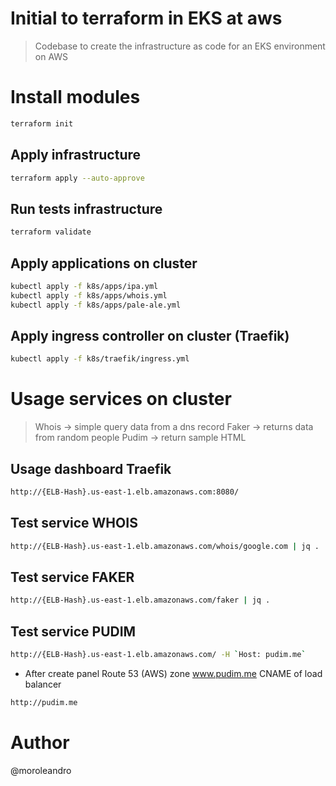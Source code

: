 <h1>Initial to terraform in EKS at aws</h1>

> Codebase to create the infrastructure as code for an EKS environment on AWS

# Install modules

```sh
terraform init
```

## Apply infrastructure

```sh
terraform apply --auto-approve
```

## Run tests infrastructure

```sh
terraform validate
```

## Apply applications on cluster

```sh
kubectl apply -f k8s/apps/ipa.yml
kubectl apply -f k8s/apps/whois.yml
kubectl apply -f k8s/apps/pale-ale.yml
```

## Apply ingress controller on cluster (Traefik)

```sh
kubectl apply -f k8s/traefik/ingress.yml
```

# Usage services on cluster

> Whois -> simple query data from a dns record
> Faker -> returns data from random people
> Pudim -> return sample HTML

## Usage dashboard Traefik

```sh
http://{ELB-Hash}.us-east-1.elb.amazonaws.com:8080/
```

## Test service WHOIS

```sh
http://{ELB-Hash}.us-east-1.elb.amazonaws.com/whois/google.com | jq .
```

## Test service FAKER

```sh
http://{ELB-Hash}.us-east-1.elb.amazonaws.com/faker | jq .
```

## Test service PUDIM

```sh
http://{ELB-Hash}.us-east-1.elb.amazonaws.com/ -H `Host: pudim.me` 
```

- After create panel Route 53 (AWS) zone www.pudim.me CNAME of load balancer
 
```sh
http://pudim.me
```


# Author

@moroleandro

